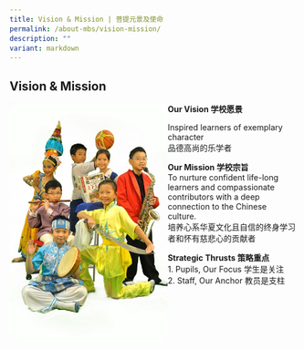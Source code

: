 ```yaml
---
title: Vision & Mission | 菩提元景及使命
permalink: /about-mbs/vision-mission/
description: ""
variant: markdown
---
```

## Vision &amp; Mission

<img style="width: 55%;" src="/images/Vision-Mission_456x687.jpeg" align="left"> 

**Our Vision 学校愿景**

Inspired learners of exemplary character<br>
品德高尚的乐学者

**Our Mission 学校宗旨**<br>
To nurture confident life-long learners and compassionate contributors with a deep connection to the Chinese culture.<br>培养心系华夏文化且自信的终身学习者和怀有慈悲心的贡献者

**Strategic Thrusts 策略重点**
<br> 1. Pupils, Our Focus 学生是关注 
<br> 2. Staff, Our Anchor	 教员是支柱